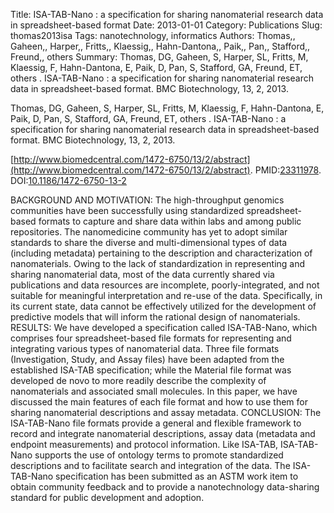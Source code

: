 Title: ISA-TAB-Nano : a specification for sharing nanomaterial research data in spreadsheet-based format
Date: 2013-01-01
Category: Publications
Slug: thomas2013isa
Tags: nanotechnology, informatics
Authors: Thomas,, Gaheen,, Harper,, Fritts,, Klaessig,, Hahn-Dantona,, Paik,, Pan,, Stafford,, Freund,, others
Summary: Thomas, DG, Gaheen, S, Harper, SL, Fritts, M, Klaessig, F, Hahn-Dantona, E, Paik, D, Pan, S, Stafford, GA, Freund, ET, others . ISA-TAB-Nano : a specification for sharing nanomaterial research data in spreadsheet-based format. BMC Biotechnology, 13, 2, 2013. 

Thomas, DG, Gaheen, S, Harper, SL, Fritts, M, Klaessig, F, Hahn-Dantona, E, Paik, D, Pan, S, Stafford, GA, Freund, ET, others . ISA-TAB-Nano : a specification for sharing nanomaterial research data in spreadsheet-based format. BMC Biotechnology, 13, 2, 2013. 

[http://www.biomedcentral.com/1472-6750/13/2/abstract](http://www.biomedcentral.com/1472-6750/13/2/abstract). PMID:[23311978](http://www.ncbi.nlm.nih.gov/pubmed/23311978). DOI:[10.1186/1472-6750-13-2](http://dx.doi.org/10.1186/1472-6750-13-2)

BACKGROUND AND MOTIVATION: The high-throughput genomics communities have been successfully using standardized spreadsheet-based formats to capture and share data within labs and among public repositories. The nanomedicine community has yet to adopt similar standards to share the diverse and multi-dimensional types of data (including metadata) pertaining to the description and characterization of nanomaterials. Owing to the lack of standardization in representing and sharing nanomaterial data, most of the data currently shared via publications and data resources are incomplete, poorly-integrated, and not suitable for meaningful interpretation and re-use of the data. Specifically, in its current state, data cannot be effectively utilized for the development of predictive models that will inform the rational design of nanomaterials. RESULTS: We have developed a specification called ISA-TAB-Nano, which comprises four spreadsheet-based file formats for representing and integrating various types of nanomaterial data. Three file formats (Investigation, Study, and Assay files) have been adapted from the established ISA-TAB specification; while the Material file format was developed de novo to more readily describe the complexity of nanomaterials and associated small molecules. In this paper, we have discussed the main features of each file format and how to use them for sharing nanomaterial descriptions and assay metadata. CONCLUSION: The ISA-TAB-Nano file formats provide a general and flexible framework to record and integrate nanomaterial descriptions, assay data (metadata and endpoint measurements) and protocol information. Like ISA-TAB, ISA-TAB-Nano supports the use of ontology terms to promote standardized descriptions and to facilitate search and integration of the data. The ISA-TAB-Nano specification has been submitted as an ASTM work item to obtain community feedback and to provide a nanotechnology data-sharing standard for public development and adoption.

